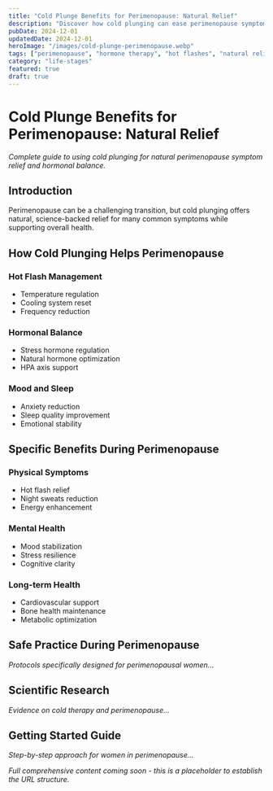 ```yaml
---
title: "Cold Plunge Benefits for Perimenopause: Natural Relief"
description: "Discover how cold plunging can ease perimenopause symptoms including hot flashes, mood swings, and sleep issues. Natural hormone support guide."
pubDate: 2024-12-01
updatedDate: 2024-12-01
heroImage: "/images/cold-plunge-perimenopause.webp"
tags: ["perimenopause", "hormone therapy", "hot flashes", "natural relief"]
category: "life-stages"
featured: true
draft: true
---
```


# Cold Plunge Benefits for Perimenopause: Natural Relief

*Complete guide to using cold plunging for natural perimenopause symptom relief and hormonal balance.*

## Introduction

Perimenopause can be a challenging transition, but cold plunging offers natural, science-backed relief for many common symptoms while supporting overall health.

## How Cold Plunging Helps Perimenopause

### Hot Flash Management
- Temperature regulation
- Cooling system reset
- Frequency reduction

### Hormonal Balance
- Stress hormone regulation
- Natural hormone optimization
- HPA axis support

### Mood and Sleep
- Anxiety reduction
- Sleep quality improvement
- Emotional stability

## Specific Benefits During Perimenopause

### Physical Symptoms
- Hot flash relief
- Night sweats reduction
- Energy enhancement

### Mental Health
- Mood stabilization
- Stress resilience
- Cognitive clarity

### Long-term Health
- Cardiovascular support
- Bone health maintenance
- Metabolic optimization

## Safe Practice During Perimenopause

*Protocols specifically designed for perimenopausal women...*

## Scientific Research

*Evidence on cold therapy and perimenopause...*

## Getting Started Guide

*Step-by-step approach for women in perimenopause...*

*Full comprehensive content coming soon - this is a placeholder to establish the URL structure.*